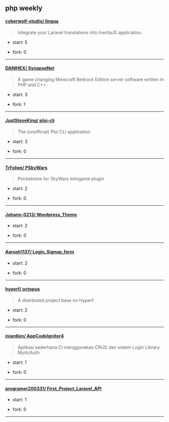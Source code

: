 ## php weekly

#### [cyberwolf-studio/ lingua](https://github.com/cyberwolf-studio/lingua)
>  Integrate your Laravel translations into InertiaJS application.
+ start: 5
+ fork: 0
---
#### [DANIHEX/ SynapseNet](https://github.com/DANIHEX/SynapseNet)
>  A game changing Minecraft Bedrock Edition server software written in PHP and C++.
+ start: 3
+ fork: 1
---
#### [JustSteveKing/ ploi-cli](https://github.com/JustSteveKing/ploi-cli)
>  The (unofficial) Ploi CLI application
+ start: 3
+ fork: 0
---
#### [TrFolwe/ PSkyWars](https://github.com/TrFolwe/PSkyWars)
>  Pocketmine for SkyWars minigame plugin
+ start: 2
+ fork: 0
---
#### [Johann-0213/ Wordpress_Theme](https://github.com/Johann-0213/Wordpress_Theme)
>  
+ start: 2
+ fork: 0
---
#### [Aarush1137/ Login_Signup_form](https://github.com/Aarush1137/Login_Signup_form)
>  
+ start: 2
+ fork: 0
---
#### [hyperf/ octopus](https://github.com/hyperf/octopus)
>  A distributed project base on Hyperf.
+ start: 2
+ fork: 0
---
#### [iniardien/ AppCodeIgniter4](https://github.com/iniardien/AppCodeIgniter4)
>  Aplikasi sederhana CI menggunakan CRUD dan sistem Login Library Myth/Auth
+ start: 1
+ fork: 0
---
#### [programer200331/ First_Project_Laravel_API](https://github.com/programer200331/First_Project_Laravel_API)
>  
+ start: 1
+ fork: 0
---